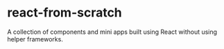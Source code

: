 # react-from-scratch
A collection of components and mini apps built using React without using helper frameworks.
